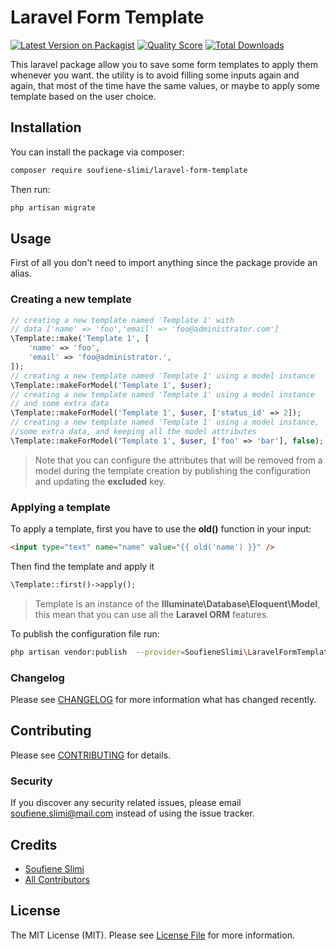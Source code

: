 # Laravel Form Template

[![Latest Version on Packagist](https://img.shields.io/packagist/v/soufiene-slimi/laravel-form-template.svg)](https://packagist.org/packages/soufiene-slimi/laravel-form-template)
[![Quality Score](https://img.shields.io/scrutinizer/g/soufiene-slimi/laravel-form-template.svg)](https://scrutinizer-ci.com/g/soufiene-slimi/laravel-form-template)
[![Total Downloads](https://img.shields.io/packagist/dt/soufiene-slimi/laravel-form-template.svg)](https://packagist.org/packages/soufiene-slimi/laravel-form-template)

This laravel package allow you to save some form templates to apply them whenever you want. the utility is to avoid filling some inputs again and again, that most of the time have the same values, or maybe to apply some template based on the user choice.

## Installation

You can install the package via composer:

```bash
composer require soufiene-slimi/laravel-form-template
```

Then run:
```bash
php artisan migrate
```

## Usage

First of all you don't need to import anything since the package provide an alias.

### Creating a new template

``` php
// creating a new template named 'Template 1' with
// data ['name' => 'foo','email' => 'foo@administrator.com']
\Template::make('Template 1', [
    'name' => 'foo',
    'email' => 'foo@administrator.',
]);
// creating a new template named 'Template 1' using a model instance
\Template::makeForModel('Template 1', $user);
// creating a new template named 'Template 1' using a model instance
// and some extra data
\Template::makeForModel('Template 1', $user, ['status_id' => 2]);
// creating a new template named 'Template 1' using a model instance,
//some extra data, and keeping all the model attributes
\Template::makeForModel('Template 1', $user, ['foo' => 'bar'], false);
```
> Note that you can configure the attributes that will be removed from a model during the template creation by publishing the configuration and updating the **excluded** key.

### Applying a template
To apply a template, first you have to use the **old()** function in your input:
``` html
<input type="text" name="name" value="{{ old('name') }}" />
```
Then find the template and apply it

``` php
\Template::first()->apply();
```

> Template is an instance of the **Illuminate\Database\Eloquent\Model**, this mean that you can use all the **Laravel ORM** features.

To publish the configuration file run:
```bash
php artisan vendor:publish  --provider=SoufieneSlimi\LaravelFormTemplate\LaravelFormTemplateServiceProvider
```

### Changelog

Please see [CHANGELOG](CHANGELOG.md) for more information what has changed recently.

## Contributing

Please see [CONTRIBUTING](CONTRIBUTING.md) for details.

### Security

If you discover any security related issues, please email soufiene.slimi@mail.com instead of using the issue tracker.

## Credits

- [Soufiene Slimi](https://github.com/soufiene-slimi)
- [All Contributors](../../contributors)

## License

The MIT License (MIT). Please see [License File](LICENSE.md) for more information.
